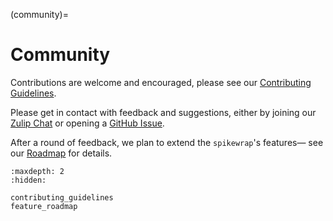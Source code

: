 (community)=
# Community

Contributions are welcome and encouraged, please see our [Contributing Guidelines](contributing_guidelines).

Please get in contact with feedback and suggestions, either by joining our 
[Zulip Chat](https://neuroinformatics.zulipchat.com/#narrow/channel/406002-Spikewrap)
or opening a
[GitHub Issue](https://github.com/neuroinformatics-unit/spikewrap/issues).

After a round of feedback, we plan to extend the ``spikewrap``'s features—
see our [Roadmap](roadmap) for details.


```{toctree}
:maxdepth: 2
:hidden:

contributing_guidelines
feature_roadmap

```